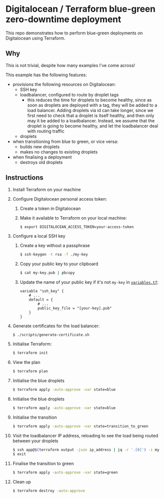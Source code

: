 # Digitalocean / Terraform blue-green zero-downtime deployment

This repo demonstrates how to perform blue-green deployments on Digitalocean using
Terraform.

## Why

This is not trivial, despite how many examples I've come across!

This example has the following features:

- provisions the following resources on Digitalocean:
    - SSH key
    - loadbalancer, configured to route by droplet tags
        - this reduces the time for droplets to become healthy, since as soon as
            droplets are deployed with a tag, they will be added to a load
            balancer. Adding droplets via id can take longer, since we first
            need to check that a droplet is itself healthy, and then only may it
            be added to a loadbalancer. Instead, we assume that the droplet is
            going to become healthy, and let the loadbalancer deal with routing
            traffic
    - droplets
- when transitioning from blue to green, or vice versa:
    - builds new droplets
    - makes no changes to existing droplets
- when finalising a deployment
    - destroys old droplets

## Instructions

1. Install Terraform on your machine
1. Configure Digitalocean personal access token:
    1. Create a token in Digitalocean
    1. Make it available to Terraform on your local machine:

        ```bash
        $ export DIGITALOCEAN_ACCESS_TOKEN=your-access-token
        ```
1. Configure a local SSH key
    1. Create a key without a passphrase

        ```bash
        $ ssh-keygen -t rsa -f ./my-key
        ```
    2. Copy your public key to your clipboard

        ```bash
        $ cat my-key.pub | pbcopy
        ```
    3. Update the name of your public key if it's not `my-key` in
       [`variables.tf`](./variables.tf):

        ```hcl
        variable "ssh_key" {
            # ...
            default = {
                # ...
                public_key_file = "[your-key].pub"
            }
        }
        ```
1. Generate certificates for the load balancer:
    ```shell
    $ ./scripts/generate-certificate.sh
    ```
1. Initialise Terraform:

    ```bash
    $ terraform init
    ```
1. View the plan

    ```bash
    $ terraform plan
    ```
1. Initialise the blue droplets

    ```bash
    $ terraform apply -auto-approve -var state=blue
    ```
1. Initialise the blue droplets

    ```bash
    $ terraform apply -auto-approve -var state=blue
    ```
1. Initialise the transition

    ```bash
    $ terraform apply -auto-approve -var state=transition_to_green
    ```
1. Visit the loadbalancer IP address, reloading to see the load being routed
   between your droplets

    ```bash
    $ ssh app@$(terraform output -json ip_address | jq -r '.[0]') -i my-key
    $ exit
    ```
1. Finalise the transition to green

    ```bash
    $ terraform apply -auto-approve -var state=green
    ```
1. Clean up

    ```bash
    $ terraform destroy -auto-approve
    ```
